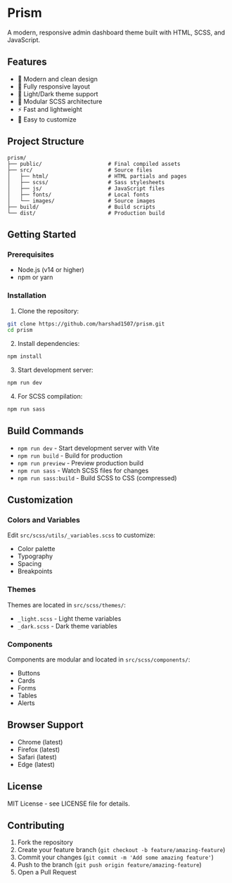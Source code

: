 # Prism

A modern, responsive admin dashboard theme built with HTML, SCSS, and JavaScript.

## Features

- 🎨 Modern and clean design
- 📱 Fully responsive layout
- 🌙 Light/Dark theme support
- 🧩 Modular SCSS architecture
- ⚡ Fast and lightweight
- 🔧 Easy to customize

## Project Structure

```
prism/
├── public/                     # Final compiled assets
├── src/                        # Source files
│   ├── html/                   # HTML partials and pages
│   ├── scss/                   # Sass stylesheets
│   ├── js/                     # JavaScript files
│   ├── fonts/                  # Local fonts
│   └── images/                 # Source images
├── build/                      # Build scripts
└── dist/                       # Production build
```

## Getting Started

### Prerequisites

- Node.js (v14 or higher)
- npm or yarn

### Installation

1. Clone the repository:
```bash
git clone https://github.com/harshad1507/prism.git
cd prism
```

2. Install dependencies:
```bash
npm install
```

3. Start development server:
```bash
npm run dev
```

4. For SCSS compilation:
```bash
npm run sass
```

## Build Commands

- `npm run dev` - Start development server with Vite
- `npm run build` - Build for production
- `npm run preview` - Preview production build
- `npm run sass` - Watch SCSS files for changes
- `npm run sass:build` - Build SCSS to CSS (compressed)

## Customization

### Colors and Variables

Edit `src/scss/utils/_variables.scss` to customize:
- Color palette
- Typography
- Spacing
- Breakpoints

### Themes

Themes are located in `src/scss/themes/`:
- `_light.scss` - Light theme variables
- `_dark.scss` - Dark theme variables

### Components

Components are modular and located in `src/scss/components/`:
- Buttons
- Cards
- Forms
- Tables
- Alerts

## Browser Support

- Chrome (latest)
- Firefox (latest)
- Safari (latest)
- Edge (latest)

## License

MIT License - see LICENSE file for details.

## Contributing

1. Fork the repository
2. Create your feature branch (`git checkout -b feature/amazing-feature`)
3. Commit your changes (`git commit -m 'Add some amazing feature'`)
4. Push to the branch (`git push origin feature/amazing-feature`)
5. Open a Pull Request 